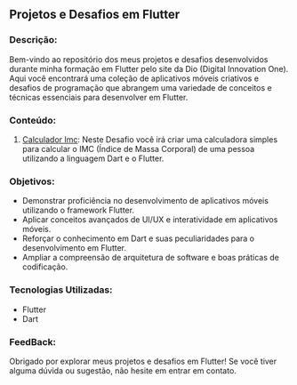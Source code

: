 
## Projetos e Desafios em Flutter

### Descrição:
Bem-vindo ao repositório dos meus projetos e desafios desenvolvidos durante minha formação em Flutter pelo site da Dio (Digital Innovation One). Aqui você encontrará uma coleção de aplicativos móveis criativos e desafios de programação que abrangem uma variedade de conceitos e técnicas essenciais para desenvolver em Flutter.

### Conteúdo:

1. [Calculador Imc](https://github.com/paulohenriquejustino/Flutter-Specialist/blob/main/calculadora_de_imc.rar): Neste Desafio você irá criar uma calculadora simples para calcular o IMC (Índice de Massa Corporal) de uma pessoa utilizando a linguagem Dart e o Flutter.

### Objetivos:

- Demonstrar proficiência no desenvolvimento de aplicativos móveis utilizando o framework Flutter.
- Aplicar conceitos avançados de UI/UX e interatividade em aplicativos móveis.
- Reforçar o conhecimento em Dart e suas peculiaridades para o desenvolvimento em Flutter.
- Ampliar a compreensão de arquitetura de software e boas práticas de codificação.

### Tecnologias Utilizadas:

- Flutter
- Dart

### FeedBack:
Obrigado por explorar meus projetos e desafios em Flutter! Se você tiver alguma dúvida ou sugestão, não hesite em entrar em contato.
